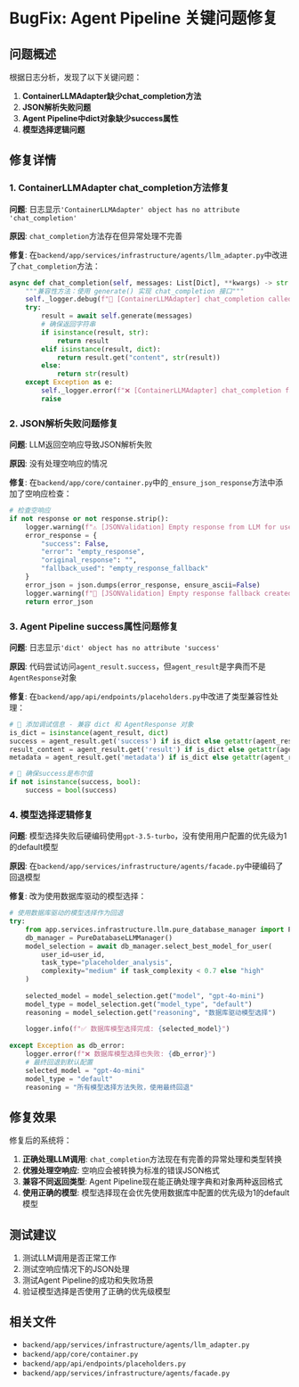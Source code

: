 # BugFix: Agent Pipeline 关键问题修复

## 问题概述

根据日志分析，发现了以下关键问题：

1. **ContainerLLMAdapter缺少chat_completion方法**
2. **JSON解析失败问题**
3. **Agent Pipeline中dict对象缺少success属性**
4. **模型选择逻辑问题**

## 修复详情

### 1. ContainerLLMAdapter chat_completion方法修复

**问题**: 日志显示`'ContainerLLMAdapter' object has no attribute 'chat_completion'`

**原因**: `chat_completion`方法存在但异常处理不完善

**修复**: 在`backend/app/services/infrastructure/agents/llm_adapter.py`中改进了`chat_completion`方法：

```python
async def chat_completion(self, messages: List[Dict], **kwargs) -> str:
    """兼容性方法：使用 generate() 实现 chat_completion 接口"""
    self._logger.debug(f"🧠 [ContainerLLMAdapter] chat_completion called with {len(messages)} messages")
    try:
        result = await self.generate(messages)
        # 确保返回字符串
        if isinstance(result, str):
            return result
        elif isinstance(result, dict):
            return result.get("content", str(result))
        else:
            return str(result)
    except Exception as e:
        self._logger.error(f"❌ [ContainerLLMAdapter] chat_completion failed: {e}")
        raise
```

### 2. JSON解析失败问题修复

**问题**: LLM返回空响应导致JSON解析失败

**原因**: 没有处理空响应的情况

**修复**: 在`backend/app/core/container.py`中的`_ensure_json_response`方法中添加了空响应检查：

```python
# 检查空响应
if not response or not response.strip():
    logger.warning(f"⚠️ [JSONValidation] Empty response from LLM for user={user_id}")
    error_response = {
        "success": False,
        "error": "empty_response",
        "original_response": "",
        "fallback_used": "empty_response_fallback"
    }
    error_json = json.dumps(error_response, ensure_ascii=False)
    logger.warning(f"🚨 [JSONValidation] Empty response fallback created, length={len(error_json)}")
    return error_json
```

### 3. Agent Pipeline success属性问题修复

**问题**: 日志显示`'dict' object has no attribute 'success'`

**原因**: 代码尝试访问`agent_result.success`，但`agent_result`是字典而不是`AgentResponse`对象

**修复**: 在`backend/app/api/endpoints/placeholders.py`中改进了类型兼容性处理：

```python
# 🔧 添加调试信息 - 兼容 dict 和 AgentResponse 对象
is_dict = isinstance(agent_result, dict)
success = agent_result.get('success') if is_dict else getattr(agent_result, 'success', False)
result_content = agent_result.get('result') if is_dict else getattr(agent_result, 'result', None)
metadata = agent_result.get('metadata') if is_dict else getattr(agent_result, 'metadata', {})

# 🔧 确保success是布尔值
if not isinstance(success, bool):
    success = bool(success)
```

### 4. 模型选择逻辑修复

**问题**: 模型选择失败后硬编码使用`gpt-3.5-turbo`，没有使用用户配置的优先级为1的default模型

**原因**: 在`backend/app/services/infrastructure/agents/facade.py`中硬编码了回退模型

**修复**: 改为使用数据库驱动的模型选择：

```python
# 使用数据库驱动的模型选择作为回退
try:
    from app.services.infrastructure.llm.pure_database_manager import PureDatabaseLLMManager
    db_manager = PureDatabaseLLMManager()
    model_selection = await db_manager.select_best_model_for_user(
        user_id=user_id,
        task_type="placeholder_analysis",
        complexity="medium" if task_complexity < 0.7 else "high"
    )
    
    selected_model = model_selection.get("model", "gpt-4o-mini")
    model_type = model_selection.get("model_type", "default")
    reasoning = model_selection.get("reasoning", "数据库驱动模型选择")
    
    logger.info(f"✅ 数据库模型选择完成: {selected_model}")
    
except Exception as db_error:
    logger.error(f"❌ 数据库模型选择也失败: {db_error}")
    # 最终回退到默认配置
    selected_model = "gpt-4o-mini"
    model_type = "default"
    reasoning = "所有模型选择方法失败，使用最终回退"
```

## 修复效果

修复后的系统将：

1. **正确处理LLM调用**: `chat_completion`方法现在有完善的异常处理和类型转换
2. **优雅处理空响应**: 空响应会被转换为标准的错误JSON格式
3. **兼容不同返回类型**: Agent Pipeline现在能正确处理字典和对象两种返回格式
4. **使用正确的模型**: 模型选择现在会优先使用数据库中配置的优先级为1的default模型

## 测试建议

1. 测试LLM调用是否正常工作
2. 测试空响应情况下的JSON处理
3. 测试Agent Pipeline的成功和失败场景
4. 验证模型选择是否使用了正确的优先级模型

## 相关文件

- `backend/app/services/infrastructure/agents/llm_adapter.py`
- `backend/app/core/container.py`
- `backend/app/api/endpoints/placeholders.py`
- `backend/app/services/infrastructure/agents/facade.py`
